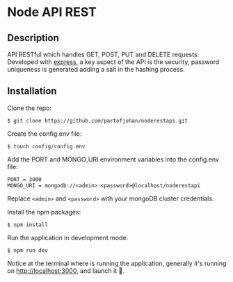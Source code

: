 # Node API REST

## Description
API RESTful which handles GET, POST, PUT and DELETE requests. Developed with [express](https://expressjs.com), a key aspect of the API is the security, password uniqueness is generated adding a salt in the hashing process.

## Installation

Clone the repo:
```
$ git clone https://github.com/partofjohan/noderestapi.git
```

Create the config.env file:
```
$ touch config/config.env
```

Add the PORT and MONGO_URI environment variables into the config.env file:
```
PORT = 3000
MONGO_URI = mongodb://<admin>:<password>@localhost/noderestapi
```
Replace ```<admin>``` and ```<password>``` with your mongoDB cluster credentials.

Install the npm packages:
```
$ npm install 
```

Run the application in development mode:
```
$ npm run dev
```
Notice at the terminal where is running the application, generally it's running on [http://localhost:3000](http://localhost:3000), and launch it 🚀.
